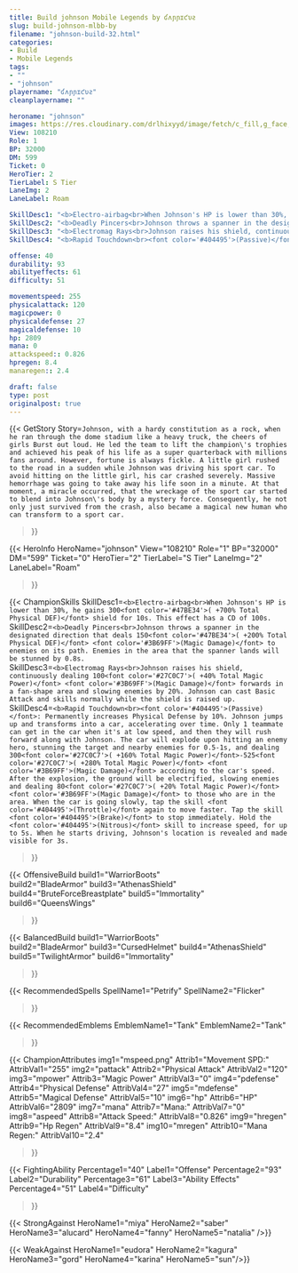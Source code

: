 ```yaml
---
title: Build johnson Mobile Legends by ʛʌɲɲɪƈυƨ
slug: build-johnson-mlbb-by
filename: "johnson-build-32.html"
categories: 
- Build 
- Mobile Legends
tags: 
- ""
- "johnson"
playername: "ʛʌɲɲɪƈυƨ"
cleanplayername: ""

heroname: "johnson"
images: https://res.cloudinary.com/drlhixyyd/image/fetch/c_fill,g_face,f_auto/https://cdn2-build.mobagenie.my.id/p/images/banner/full/johnson.jpg
View: 108210 
Role: 1 
BP: 32000
DM: 599 
Ticket: 0 
HeroTier: 2 
TierLabel: S Tier 
LaneImg: 2
LaneLabel: Roam 

SkillDesc1: "<b>Electro-airbag<br>When Johnson's HP is lower than 30%, he gains 300<font color='#47BE34'>( +700% Total Physical DEF)</font> shield for 10s. This effect has a CD of 100s."   
SkillDesc2: "<b>Deadly Pincers<br>Johnson throws a spanner in the designated direction that deals 150<font color='#47BE34'>( +200% Total Physical DEF)</font> <font color='#3B69FF'>(Magic Damage)</font> to enemies on its path. Enemies in the area that the spanner lands will be stunned by 0.8s."   
SkillDesc3: "<b>Electromag Rays<br>Johnson raises his shield, continuously dealing 100<font color='#27C0C7'>( +40% Total Magic Power)</font> <font color='#3B69FF'>(Magic Damage)</font> forwards in a fan-shape area and slowing enemies by 20%. Johnson can cast Basic Attack and skills normally while the shield is raised up."   
SkillDesc4: "<b>Rapid Touchdown<br><font color='#404495'>(Passive)</font>: Permanently increases Physical Defense by 10%. Johnson jumps up and transforms into a car, accelerating over time. Only 1 teammate can get in the car when it's at low speed, and then they will rush forward along with Johnson. The car will explode upon hitting an enemy hero, stunning the target and nearby enemies for 0.5-1s, and dealing 300<font color='#27C0C7'>( +160% Total Magic Power)</font>-525<font color='#27C0C7'>( +280% Total Magic Power)</font> <font color='#3B69FF'>(Magic Damage)</font> according to the car's speed. After the explosion, the ground will be electrified, slowing enemies and dealing 80<font color='#27C0C7'>( +20% Total Magic Power)</font> <font color='#3B69FF'>(Magic Damage)</font> to those who are in the area. When the car is going slowly, tap the skill <font color='#404495'>(Throttle)</font> again to move faster. Tap the skill <font color='#404495'>(Brake)</font> to stop immediately. Hold the <font color='#404495'>(Nitrous)</font> skill to increase speed, for up to 5s. When he starts driving, Johnson's location is revealed and made visible for 3s."  

offense: 40 
durability: 93 
abilityeffects: 61 
difficulty: 51 

movementspeed: 255
physicalattack: 120
magicpower: 0
physicaldefense: 27
magicaldefense: 10
hp: 2809
mana: 0
attackspeed:: 0.826
hpregen: 8.4
manaregen:: 2.4

draft: false
type: post
originalpost: true
---
```



{{< GetStory 
Story=` Johnson, with a hardy constitution as a rock, when he ran through the dome stadium like a heavy truck, the cheers of girls Burst out loud. He led the team to lift the champion\'s trophies and achieved his peak of his life as a super quarterback with millions fans around. However, fortune is always fickle. A little girl rushed to the road in a sudden while Johnson was driving his sport car. To avoid hitting on the little girl, his car crashed severely. Massive hemorrhage was going to take away his life soon in a minute. At that moment, a miracle occurred, that the wreckage of the sport car started to blend into Johnson\'s body by a mystery force. Consequently, he not only just survived from the crash, also became a magical new human who can transform to a sport car. ` 
>}}

{{< HeroInfo 
HeroName="johnson" 
View="108210" 
Role="1" 
BP="32000" 
DM="599" 
Ticket="0" 
HeroTier="2" 
TierLabel="S Tier" 
LaneImg="2" 
LaneLabel="Roam" 
>}}
 
{{< ChampionSkills 
SkillDesc1=`<b>Electro-airbag<br>When Johnson's HP is lower than 30%, he gains 300<font color='#47BE34'>( +700% Total Physical DEF)</font> shield for 10s. This effect has a CD of 100s.`   
SkillDesc2=`<b>Deadly Pincers<br>Johnson throws a spanner in the designated direction that deals 150<font color='#47BE34'>( +200% Total Physical DEF)</font> <font color='#3B69FF'>(Magic Damage)</font> to enemies on its path. Enemies in the area that the spanner lands will be stunned by 0.8s.`   
SkillDesc3=`<b>Electromag Rays<br>Johnson raises his shield, continuously dealing 100<font color='#27C0C7'>( +40% Total Magic Power)</font> <font color='#3B69FF'>(Magic Damage)</font> forwards in a fan-shape area and slowing enemies by 20%. Johnson can cast Basic Attack and skills normally while the shield is raised up.`   
SkillDesc4=`<b>Rapid Touchdown<br><font color='#404495'>(Passive)</font>: Permanently increases Physical Defense by 10%. Johnson jumps up and transforms into a car, accelerating over time. Only 1 teammate can get in the car when it's at low speed, and then they will rush forward along with Johnson. The car will explode upon hitting an enemy hero, stunning the target and nearby enemies for 0.5-1s, and dealing 300<font color='#27C0C7'>( +160% Total Magic Power)</font>-525<font color='#27C0C7'>( +280% Total Magic Power)</font> <font color='#3B69FF'>(Magic Damage)</font> according to the car's speed. After the explosion, the ground will be electrified, slowing enemies and dealing 80<font color='#27C0C7'>( +20% Total Magic Power)</font> <font color='#3B69FF'>(Magic Damage)</font> to those who are in the area. When the car is going slowly, tap the skill <font color='#404495'>(Throttle)</font> again to move faster. Tap the skill <font color='#404495'>(Brake)</font> to stop immediately. Hold the <font color='#404495'>(Nitrous)</font> skill to increase speed, for up to 5s. When he starts driving, Johnson's location is revealed and made visible for 3s.`   
>}}

{{< OffensiveBuild 
build1="WarriorBoots"  
build2="BladeArmor" 
build3="AthenasShield" 
build4="BruteForceBreastplate" 
build5="Immortality" 
build6="QueensWings" 
>}} 

{{< BalancedBuild 
build1="WarriorBoots"  
build2="BladeArmor" 
build3="CursedHelmet" 
build4="AthenasShield" 
build5="TwilightArmor" 
build6="Immortality" 
>}}


{{< RecommendedSpells 
SpellName1="Petrify" 
SpellName2="Flicker" 
>}}  

{{< RecommendedEmblems 
EmblemName1="Tank" 
EmblemName2="Tank" 
>}}   


{{< ChampionAttributes
img1="mspeed.png" Attrib1="Movement SPD:" AttribVal1="255"
img2="pattack" Attrib2="Physical Attack" AttribVal2="120"
img3="mpower" Attrib3="Magic Power" AttribVal3="0"
img4="pdefense" Attrib4="Physical Defense" AttribVal4="27"
img5="mdefense" Attrib5="Magical Defense" AttribVal5="10"
img6="hp" Attrib6="HP" AttribVal6="2809"
img7="mana" Attrib7="Mana:" AttribVal7="0"
img8="aspeed" Attrib8="Attack Speed:" AttribVal8="0.826"
img9="hregen" Attrib9="Hp Regen" AttribVal9="8.4"
img10="mregen" Attrib10="Mana Regen:" AttribVal10="2.4"
>}}


{{< FightingAbility
Percentage1="40" Label1="Offense"
Percentage2="93" Label2="Durability"
Percentage3="61" Label3="Ability Effects"
Percentage4="51" Label4="Difficulty"
 >}}

{{< StrongAgainst 
HeroName1="miya"
HeroName2="saber"
HeroName3="alucard"
HeroName4="fanny"
HeroName5="natalia"
/>}}

{{< WeakAgainst
HeroName1="eudora"
HeroName2="kagura"
HeroName3="gord"
HeroName4="karina"
HeroName5="sun"/>}}
